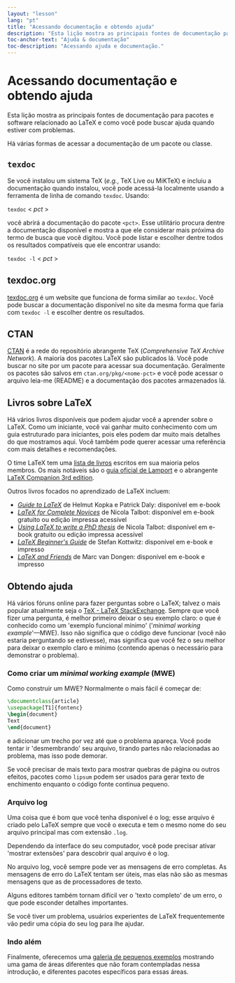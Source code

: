 ```yaml
---
layout: "lesson"
lang: "pt"
title: "Acessando documentação e obtendo ajuda"
description: "Esta lição mostra as principais fontes de documentação para pacotes e software relacionado ao LaTeX e como você pode buscar ajuda quando estiver com problemas."
toc-anchor-text: "Ajuda & documentação"
toc-description: "Acessando ajuda e documentação."
---
```


# Acessando documentação e obtendo ajuda

<span
  class="summary">Esta lição mostra as principais fontes de documentação para
  pacotes e software relacionado ao LaTeX e como você pode buscar ajuda quando
  estiver com problemas.</span>

Há várias formas de acessar a documentação de um pacote ou classe.

## `texdoc`

Se você instalou um sistema TeX (_e.g._, TeX Live ou MiKTeX) e incluiu a
documentação quando instalou, você pode acessá-la localmente usando a ferramenta
de linha de comando `texdoc`.  Usando:

`texdoc` < _pct_ >

você abrirá a documentação do pacote `<pct>`.  Esse utilitário procura dentre
a documentação disponível e mostra a que ele considerar mais próxima do termo
de busca que você digitou.  Você pode listar e escolher dentre todos os
resultados compatíveis que ele encontrar usando:

`texdoc -l` < _pct_ >

## texdoc.org

[texdoc.org](https://texdoc.org/) é um website que funciona de forma similar ao
`texdoc`.  Você pode buscar a documentação disponível no site da mesma forma
que faria com `texdoc -l` e escolher dentre os resultados.

## CTAN

[CTAN](https://www.ctan.org) é a rede do repositório abrangente TeX
(_Comprehensive TeX Archive Network_).  A maioria dos pacotes LaTeX são
publicados lá.  Você pode buscar no site por um pacote para acessar sua
documentação.  Geralmente os pacotes são salvos em `ctan.org/pkg/<nome-pct>`
e você pode acessar o arquivo leia-me (README) e a documentação dos pacotes
armazenados lá.

## Livros sobre LaTeX

Há vários livros disponíveis que podem ajudar você a aprender sobre o LaTeX.
Como um iniciante, você vai ganhar muito conhecimento com um guia estruturado
para iniciantes, pois eles podem dar muito mais detalhes do que mostramos aqui.
Você também pode querer acessar uma referência com mais detalhes e
recomendações.

O time LaTeX tem uma [lista de livros](https://www.latex-project.org/help/books)
escritos em sua maioria pelos membros.  Os mais notáveis são o
[guia oficial de Lamport](https://www.informit.com/store/latex-a-document-preparation-system-9780201529838)
e o abrangente
[LaTeX Companion 3rd edition](https://www.informit.com/store/latex-companion-parts-i-ii-3rd-edition-9780138166489).

Outros livros focados no aprendizado de LaTeX incluem:

- [_Guide to
  LaTeX_](https://www.informit.com/store/guide-to-latex-9780132651714) de Helmut
  Kopka e Patrick Daly: disponível em e-book
- [_LaTeX for Complete Novices_](https://www.dickimaw-books.com/latex/novices/)
  de Nicola Talbot: disponível em e-book gratuito ou edição impressa acessível
- [_Using LaTeX to write a PhD
  thesis_](https://www.dickimaw-books.com/latex/thesis/)
  de Nicola Talbot: disponível em e-book gratuito ou edição impressa acessível
- [_LaTeX Beginner's Guide_](https://www.packtpub.com/gb/hardware-and-creative/latex-beginners-guide)
  de Stefan Kottwitz: disponível em e-book e impresso
- [_LaTeX and Friends_](https://www.springer.com/gp/book/9783642238154)
  de Marc van Dongen: disponível em e-book e impresso

## Obtendo ajuda

Há vários fóruns online para fazer perguntas sobre o LaTeX;  talvez o mais
popular atualmente seja o
[TeX - LaTeX StackExchange](https://tex.stackexchange.com).  Sempre que você
fizer uma pergunta, é melhor primeiro deixar o seu exemplo claro:  o que é
conhecido como um 'exemplo funcional mínimo'
('_minimal working example_'&mdash;MWE).  Isso não significa que o código deve
funcionar (você não estaria perguntando se estivesse), mas significa que você
fez o seu melhor para deixar o exemplo claro e mínimo (contendo apenas o
necessário para demonstrar o problema).

### Como criar um _minimal working example_ (MWE)

Como construir um MWE?  Normalmente o mais fácil é começar de:

```latex
\documentclass{article}
\usepackage[T1]{fontenc}
\begin{document}
Text
\end{document}
```

e adicionar um trecho por vez até que o problema apareça.  Você pode tentar ir
'desmembrando' seu arquivo, tirando partes não relacionadas ao problema, mas
isso pode demorar.

<p
  class="hint">Se você precisar de mais texto para mostrar quebras de página ou
  outros efeitos, pacotes como <code>lipsum</code> podem ser usados para gerar
  texto de enchimento enquanto o código fonte continua pequeno.</p>

### Arquivo log

Uma coisa que é bom que você tenha disponível é o log;  esse arquivo é criado
pelo LaTeX sempre que você o executa e tem o mesmo nome do seu arquivo principal
mas com extensão `.log`.

<p
  class="hint">Dependendo da interface do seu computador, você pode
  precisar ativar 'mostrar extensões' para descobrir qual arquivo é o log.</p>

No arquivo log, você sempre pode ver as mensagens de erro completas.  As
mensagens de erro do LaTeX tentam ser úteis, mas elas não são as mesmas
mensagens que as de processadores de texto.

<p
  class="hint">Alguns editores também tornam difícil ver o 'texto completo' de
  um erro, o que pode esconder detalhes importantes.</p>

Se você tiver um problema, usuários experientes de LaTeX frequentemente vão
pedir uma cópia do seu log para lhe ajudar.

### Indo além

Finalmente, oferecemos uma [galeria de pequenos exemplos](extra-01) mostrando
uma gama de áreas diferentes que não foram contempladas nessa introdução, e
diferentes pacotes específicos para essas áreas.
